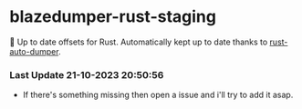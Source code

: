 # blazedumper-rust-staging

🚀 Up to date offsets for Rust. Automatically kept up to date thanks to [rust-auto-dumper](https://github.com/Akandesh/rust-auto-dumper).


### Last Update 21-10-2023 20:50:56
- If there's something missing then open a issue and i'll try to add it asap.